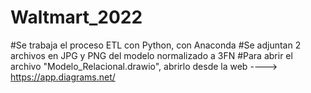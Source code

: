 # Waltmart_2022
#Se trabaja el proceso ETL con Python, con Anaconda
#Se adjuntan 2 archivos en JPG y PNG del modelo normalizado a 3FN
#Para abrir el archivo "Modelo_Relacional.drawio", abrirlo desde la web ----> https://app.diagrams.net/
